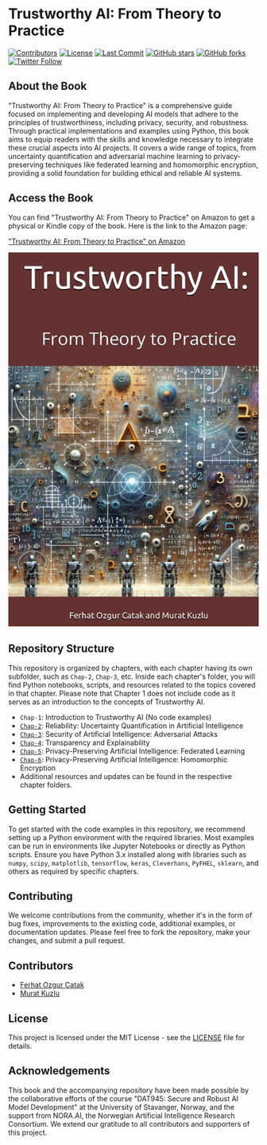 # Trustworthy AI: From Theory to Practice

[![Contributors](https://img.shields.io/github/contributors/ocatak/trustworthyai.svg)](https://github.com/ocatak/trustworthyai/graphs/contributors)
[![License](https://img.shields.io/github/license/ocatak/trustworthyai.svg)](https://github.com/ocatak/trustworthyai/blob/master/LICENSE)
[![Last Commit](https://img.shields.io/github/last-commit/ocatak/trustworthyai.svg)](https://github.com/ocatak/trustworthyai/commits/master)
[![GitHub stars](https://img.shields.io/github/stars/ocatak/trustworthyai.svg)](https://github.com/ocatak/trustworthyai/stargazers)
[![GitHub forks](https://img.shields.io/github/forks/ocatak/trustworthyai.svg)](https://github.com/ocatak/trustworthyai/network)
[![Twitter Follow](https://img.shields.io/twitter/follow/your_twitter_handle.svg?style=social&label=Follow)](https://twitter.com/ozgurcatak)


## About the Book

"Trustworthy AI: From Theory to Practice" is a comprehensive guide focused on implementing and developing AI models that adhere to the principles of trustworthiness, including privacy, security, and robustness. Through practical implementations and examples using Python, this book aims to equip readers with the skills and knowledge necessary to integrate these crucial aspects into AI projects. It covers a wide range of topics, from uncertainty quantification and adversarial machine learning to privacy-preserving techniques like federated learning and homomorphic encryption, providing a solid foundation for building ethical and reliable AI systems.


## Access the Book

You can find "Trustworthy AI: From Theory to Practice" on Amazon to get a physical or Kindle copy of the book. Here is the link to the Amazon page:

["Trustworthy AI: From Theory to Practice" on Amazon](https://a.co/d/hp2F8GP)




![Trustworthy AI book](trustworthy-ai-from-theory-to-practice-cover.jpg)

## Repository Structure

This repository is organized by chapters, with each chapter having its own subfolder, such as `Chap-2`, `Chap-3`, etc. Inside each chapter's folder, you will find Python notebooks, scripts, and resources related to the topics covered in that chapter. Please note that Chapter 1 does not include code as it serves as an introduction to the concepts of Trustworthy AI.

- `Chap-1`: Introduction to Trustworthy AI (No code examples)
- [`Chap-2`](Chap-2): Reliability: Uncertainty Quantification in Artificial Intelligence
- [`Chap-3`](Chap-3): Security of Artificial Intelligence: Adversarial Attacks
- [`Chap-4`](Chap-4): Transparency and Explainability
- [`Chap-5`](Chap-5): Privacy-Preserving Artificial Intelligence: Federated Learning
- [`Chap-6`](Chap-6): Privacy-Preserving Artificial Intelligence: Homomorphic Encryption
- Additional resources and updates can be found in the respective chapter folders.




## Getting Started

To get started with the code examples in this repository, we recommend setting up a Python environment with the required libraries. Most examples can be run in environments like Jupyter Notebooks or directly as Python scripts. Ensure you have Python 3.x installed along with libraries such as `numpy`, `scipy`, `matplotlib`, `tensorflow`, `keras`, `Cleverhans`, `PyFHEL`, `sklearn`, and others as required by specific chapters.

## Contributing

We welcome contributions from the community, whether it's in the form of bug fixes, improvements to the existing code, additional examples, or documentation updates. Please feel free to fork the repository, make your changes, and submit a pull request.

## Contributors

- [Ferhat Ozgur Catak](https://github.com/ocatak) 
- [Murat Kuzlu](https://github.com/muratkuzlu) 

## License

This project is licensed under the MIT License - see the [LICENSE](LICENSE) file for details.

## Acknowledgements

This book and the accompanying repository have been made possible by the collaborative efforts of the course "DAT945: Secure and Robust AI Model Development" at the University of Stavanger, Norway, and the support from NORA.AI, the Norwegian Artificial Intelligence Research Consortium. We extend our gratitude to all contributors and supporters of this project.
